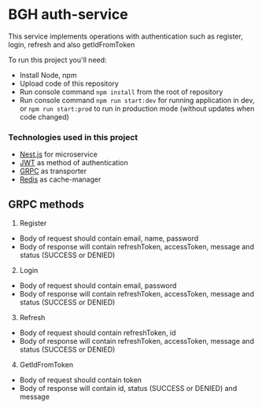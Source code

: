 # BGH auth-service

This service implements operations with authentication such as register, login, refresh and also getIdFromToken

To run this project you'll need:

* Install Node, npm
* Upload code of this repository
* Run console command ```npm install``` from the root of repository
* Run console command ```npm run start:dev``` for running application in dev, or ```npm run start:prod``` to run in production mode (without updates when code changed)

### Technologies used in this project

* [Nest.js](https://docs.nestjs.com) for microservice
* [JWT](https://jwt.io) as method of authentication
* [GRPC](https://docs.nestjs.com/microservices/grpc) as transporter
* [Redis](https://docs.nestjs.com/techniques/caching) as cache-manager

## GRPC methods

1. Register

* Body of request should contain email, name, password
* Body of response will contain refreshToken, accessToken, message and status (SUCCESS or DENIED)

2. Login

* Body of request should contain email, password
* Body of response will contain refreshToken, accessToken, message and status (SUCCESS or DENIED)

3. Refresh

* Body of request should contain refreshToken, id
* Body of response will contain refreshToken, accessToken, message and status (SUCCESS or DENIED)

4. GetIdFromToken

* Body of request should contain token
* Body of response will contain id, status (SUCCESS or DENIED) and message
